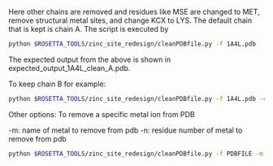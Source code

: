 Here other chains are removed  and residues like MSE are changed to
MET, remove structural metal sites, and change KCX to LYS. The default
chain that is kept is chain A. The script is executed by 

```bash
python $ROSETTA_TOOLS/zinc_site_redesign/cleanPDBfile.py -f 1A4L.pdb 
```
The expected output from the above is shown in expected_output_1A4L_clean_A.pdb.

To keep chain B for example:

```bash
python $ROSETTA_TOOLS/zinc_site_redesign/cleanPDBfile.py -f 1A4L.pdb -c B
```

Other options: To remove a specific metal ion from PDB

-m: name of metal to remove from pdb
-n: residue number of metal to remove from pdb

```bash
python $ROSETTA_TOOLS/zinc_site_redesign/cleanPDBfile.py -f PDBFILE -m METAL -n NR
```

